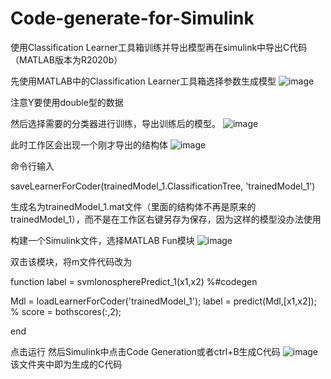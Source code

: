 # Code-generate-for-Simulink
使用Classification Learner工具箱训练并导出模型再在simulink中导出C代码（MATLAB版本为R2020b）


先使用MATLAB中的Classification Learner工具箱选择参数生成模型
![image](https://github.com/shansicheng/Code-generate-for-Simulink/assets/100584217/bf079870-5fe7-4a64-bca2-99af30cebf33)

注意Y要使用double型的数据

然后选择需要的分类器进行训练，导出训练后的模型。
![image](https://github.com/shansicheng/Code-generate-for-Simulink/assets/100584217/b54666f4-3e41-489b-aab1-c9ae2bf71399)

此时工作区会出现一个刚才导出的结构体
![image](https://github.com/shansicheng/Code-generate-for-Simulink/assets/100584217/b2220d7e-ab30-4e0f-a080-8e7ad37b93e8)

命令行输入

saveLearnerForCoder(trainedModel_1.ClassificationTree, 'trainedModel_1')

生成名为trainedModel_1.mat文件（里面的结构体不再是原来的trainedModel_1），而不是在工作区右键另存为保存，因为这样的模型没办法使用

构建一个Simulink文件，选择MATLAB Fun模块
![image](https://github.com/shansicheng/Code-generate-for-Simulink/assets/100584217/d0d1ab26-acad-475f-aa4d-f565232811c1)

双击该模块，将m文件代码改为

function label = svmIonospherePredict_1(x1,x2) %#codegen

Mdl = loadLearnerForCoder('trainedModel_1');
label = predict(Mdl,[x1,x2]);
% score = bothscores(:,2);

end


点击运行
然后Simulink中点击Code Generation或者ctrl+B生成C代码 
![image](https://github.com/shansicheng/Code-generate-for-Simulink/assets/100584217/df00a562-cb8e-40ef-83c4-c4f2ae2198de)
该文件夹中即为生成的C代码

